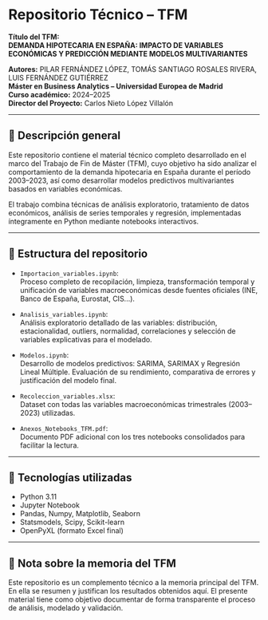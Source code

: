 # Repositorio Técnico – TFM 

**Título del TFM:**  
**DEMANDA HIPOTECARIA EN ESPAÑA: IMPACTO DE VARIABLES ECONÓMICAS Y PREDICCIÓN MEDIANTE MODELOS MULTIVARIANTES**

**Autores:** PILAR FERNÁNDEZ LÓPEZ, TOMÁS SANTIAGO ROSALES RIVERA, LUIS FERNÁNDEZ GUTIÉRREZ <br>
**Máster en Business Analytics – Universidad Europea de Madrid**  
**Curso académico:** 2024–2025  
**Director del Proyecto:** Carlos Nieto López Villalón

---

## 📘 Descripción general

Este repositorio contiene el material técnico completo desarrollado en el marco del Trabajo de Fin de Máster (TFM), cuyo objetivo ha sido analizar el comportamiento de la demanda hipotecaria en España durante el período 2003–2023, así como desarrollar modelos predictivos multivariantes basados en variables económicas.

El trabajo combina técnicas de análisis exploratorio, tratamiento de datos económicos, análisis de series temporales y regresión, implementadas íntegramente en Python mediante notebooks interactivos.

---

## 📁 Estructura del repositorio

- `Importacion_variables.ipynb`:  
  Proceso completo de recopilación, limpieza, transformación temporal y unificación de variables macroeconómicas desde fuentes oficiales (INE, Banco de España, Eurostat, CIS...).

- `Analisis_variables.ipynb`:  
  Análisis exploratorio detallado de las variables: distribución, estacionalidad, outliers, normalidad, correlaciones y selección de variables explicativas para el modelado.

- `Modelos.ipynb`:  
  Desarrollo de modelos predictivos: SARIMA, SARIMAX y Regresión Lineal Múltiple. Evaluación de su rendimiento, comparativa de errores y justificación del modelo final.

- `Recoleccion_variables.xlsx`:  
  Dataset con todas las variables macroeconómicas trimestrales (2003–2023) utilizadas.

- `Anexos_Notebooks_TFM.pdf`:  
  Documento PDF adicional con los tres notebooks consolidados para facilitar la lectura.

---

## 🔧 Tecnologías utilizadas

- Python 3.11  
- Jupyter Notebook  
- Pandas, Numpy, Matplotlib, Seaborn  
- Statsmodels, Scipy, Scikit-learn  
- OpenPyXL (formato Excel final)

---

## 📌 Nota sobre la memoria del TFM

Este repositorio es un complemento técnico a la memoria principal del TFM. En ella se resumen y justifican los resultados obtenidos aquí. El presente material tiene como objetivo documentar de forma transparente el proceso de análisis, modelado y validación.
